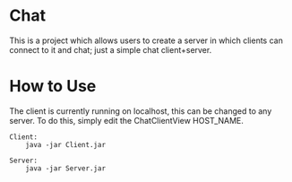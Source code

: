 # Chat

This is a project which allows users to create a server in which clients can connect to it 
and chat; just a simple chat client+server.

# How to Use

The client is currently running on localhost, this can be changed to any server. To do this, simply
edit the ChatClientView HOST_NAME.

```
Client:
	java -jar Client.jar
	
Server:
	java -jar Server.jar
```